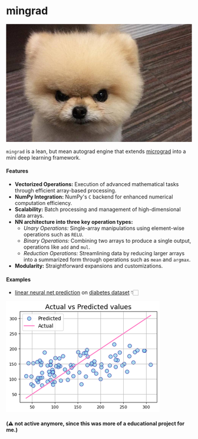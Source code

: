 # mingrad
![mingrad logo](/pom.jpg)

`mingrad` is a lean, but mean autograd engine that extends [micrograd](https://github.com/karpathy/micrograd) into a mini deep learning framework.

#### Features
- **Vectorized Operations:** Execution of advanced mathematical tasks through efficient array-based processing.
- **NumPy Integration:** NumPy's `C` backend for enhanced numerical computation efficiency.
- **Scalability:** Batch processing and management of high-dimensional data arrays.
- **NN architecture into three key operation types:**
    - *Unary Operations:* Single-array manipulations using element-wise operations such as `RELU`.
    - *Binary Operations:* Combining two arrays to produce a single output, operations like `add` and `mul`.
    - *Reduction Operations:* Streamlining data by reducing larger arrays into a summarized form through operations such as `mean` and `argmax`.
- **Modularity:** Straightforward expansions and customizations.

#### Examples
- [linear neural net prediction](/examples/linear.ipynb) on [diabetes dataset](https://scikit-learn.org/stable/modules/generated/sklearn.datasets.load_diabetes.html#sklearn.datasets.load_diabetes) 👇🏻

![](/figures/linear.png)

#### (⚠️ not active anymore, since this was more of a educational project for me.)